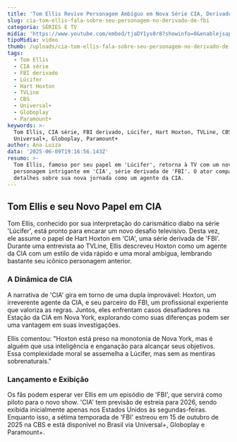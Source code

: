 ```yaml
---
title: 'Tom Ellis Revive Personagem Ambíguo em Nova Série CIA, Derivado de FBI'
slug: cia-tom-ellis-fala-sobre-seu-personagem-no-derivado-de-fbi
categoria: SÉRIES E TV
midia: 'https://www.youtube.com/embed/tjaDY1ys0r8?showinfo=0&enablejsapi=1'
tipoMidia: video
thumb: /uploads/cia-tom-ellis-fala-sobre-seu-personagem-no-derivado-de-fbi-thumb.png
tags:
  - Tom Ellis
  - CIA série
  - FBI derivado
  - Lúcifer
  - Hart Hoxton
  - TVLine
  - CBS
  - Universal+
  - Globoplay
  - Paramount+
keywords: >-
  Tom Ellis, CIA série, FBI derivado, Lúcifer, Hart Hoxton, TVLine, CBS,
  Universal+, Globoplay, Paramount+
author: Ana Luiza
data: '2025-06-09T19:16:56.143Z'
resumo: >-
  Tom Ellis, famoso por seu papel em 'Lúcifer', retorna à TV com um novo
  personagem intrigante em 'CIA', série derivada de 'FBI'. O ator compartilha
  detalhes sobre sua nova jornada como um agente da CIA.
---
```


## Tom Ellis e seu Novo Papel em CIA

Tom Ellis, conhecido por sua interpretação do carismático diabo na série 'Lúcifer', está pronto para encarar um novo desafio televisivo. Desta vez, ele assume o papel de Hart Hoxton em 'CIA', uma série derivada de 'FBI'. Durante uma entrevista ao TVLine, Ellis descreveu Hoxton como um agente da CIA com um estilo de vida rápido e uma moral ambígua, lembrando bastante seu icônico personagem anterior.

### A Dinâmica de CIA

A narrativa de 'CIA' gira em torno de uma dupla improvável: Hoxton, um irreverente agente da CIA, e seu parceiro do FBI, um profissional experiente que valoriza as regras. Juntos, eles enfrentam casos desafiadores na Estação da CIA em Nova York, explorando como suas diferenças podem ser uma vantagem em suas investigações.

Ellis comentou: "Hoxton está preso na monotonia de Nova York, mas é alguém que usa inteligência e enganação para alcançar seus objetivos. Essa complexidade moral se assemelha a Lúcifer, mas sem as mentiras sobrenaturais."

### Lançamento e Exibição

Os fãs podem esperar ver Ellis em um episódio de 'FBI', que servirá como piloto para o novo show. 'CIA' tem previsão de estreia para 2026, sendo exibida inicialmente apenas nos Estados Unidos às segundas-feiras. Enquanto isso, a sétima temporada de 'FBI' estreou em 15 de outubro de 2025 na CBS e está disponível no Brasil via Universal+, Globoplay e Paramount+.
